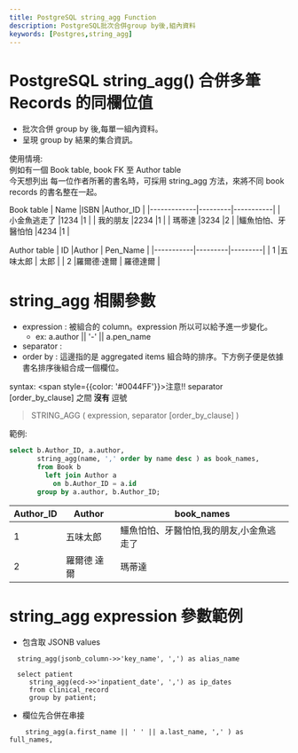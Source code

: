 ```yaml
---
title: PostgreSQL string_agg Function
description: PostgreSQL批次合併group by後,組內資料
keywords: [Postgres,string_agg]
---
```


# PostgreSQL string_agg() 合併多筆 Records 的同欄位值
* 批次合併 group by 後,每單一組內資料。
* 呈現 group by 結果的集合資訊。  

使用情境:  
例如有一個 Book table, book FK 至 Author table  
今天想列出 每一位作者所著的書名時，可採用 string_agg 方法，來將不同 book records 的書名整在一起。    

Book table
|     Name    |ISBN     |Author_ID  |
|-------------|---------|-----------|
|  小金魚逃走了   |1234     |1          |
|  我的朋友      |2234     |1          |
|  瑪蒂達       |3234     |2          |
|鱷魚怕怕、牙醫怕怕 |4234     |1          |

Author table
|     ID    |Author   |  Pen_Name |
|-----------|---------|---------|
|     1     |五味太郎   | 太郎   |
|     2     |羅爾德·達爾 | 羅德達爾   |


# string_agg 相關參數
* expression : 被組合的 column。expression 所以可以給予進一步變化。
    * ex: a.author || '-' || a.pen_name
* separator : 
* order by : 這邊指的是 aggregated items 組合時的排序。下方例子便是依據書名排序後組合成一個欄位。

syntax: <span style={{color: '#0044FF'}}>注意!!</span> separator [order_by_clause] 之間 __沒有__ 逗號

> STRING_AGG ( expression, separator [order_by_clause] )


範例:   

```sql
select b.Author_ID, a.author, 
       string_agg(name, ',' order by name desc ) as book_names, 
       from Book b 
         left join Author a
           on b.Author_ID = a.id
       group by a.author, b.Author_ID;
```

| Author_ID |Author  |  book_names |
|-----------|--------|-------------|
|     1     |五味太郎   |鱷魚怕怕、牙醫怕怕,我的朋友,小金魚逃走了|
|     2     |羅爾德 達爾 |瑪蒂達        |




# string_agg expression 參數範例

* 包含取 JSONB values
```
  string_agg(jsonb_column->>'key_name', ',') as alias_name  
    
  select patient  
     string_agg(ecd->>'inpatient_date', ',') as ip_dates  
     from clinical_record
     group by patient;
```

* 欄位先合併在串接

```
    string_agg(a.first_name || ' ' || a.last_name, ',' ) as full_names, 
```
